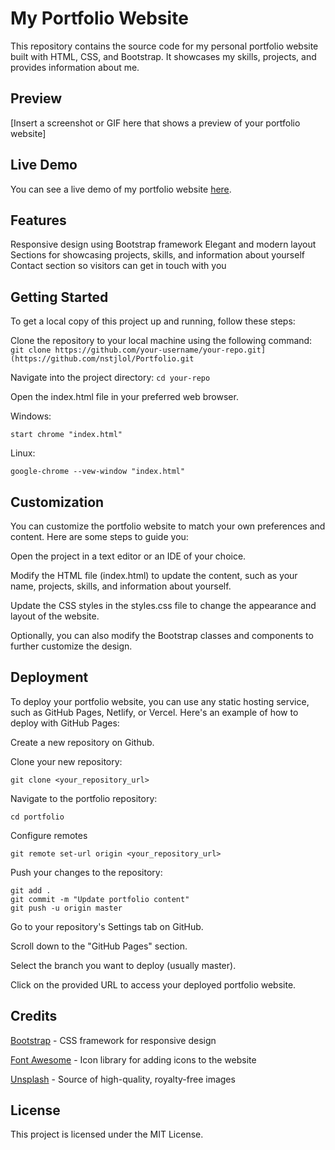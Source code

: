 # My Portfolio Website
This repository contains the source code for my personal portfolio website built with HTML, CSS, and Bootstrap. It showcases my skills, projects, and provides information about me.

## Preview
[Insert a screenshot or GIF here that shows a preview of your portfolio website]

## Live Demo
You can see a live demo of my portfolio website [here](https://www.nicholasstjacques.ca).

## Features
Responsive design using Bootstrap framework
Elegant and modern layout
Sections for showcasing projects, skills, and information about yourself
Contact section so visitors can get in touch with you

## Getting Started
To get a local copy of this project up and running, follow these steps:

Clone the repository to your local machine using the following command:
`git clone https://github.com/your-username/your-repo.git](https://github.com/nstjlol/Portfolio.git`

Navigate into the project directory:
`cd your-repo`

Open the index.html file in your preferred web browser.

Windows:

`start chrome "index.html"`

Linux:

`google-chrome --vew-window "index.html"`

## Customization
You can customize the portfolio website to match your own preferences and content. Here are some steps to guide you:

Open the project in a text editor or an IDE of your choice.

Modify the HTML file (index.html) to update the content, such as your name, projects, skills, and information about yourself.

Update the CSS styles in the styles.css file to change the appearance and layout of the website.

Optionally, you can also modify the Bootstrap classes and components to further customize the design.

## Deployment
To deploy your portfolio website, you can use any static hosting service, such as GitHub Pages, Netlify, or Vercel. Here's an example of how to deploy with GitHub Pages:

Create a new repository on Github.

Clone your new repository:

`git clone <your_repository_url>`

Navigate to the portfolio repository:

`cd portfolio`

Configure remotes

`git remote set-url origin <your_repository_url>`

Push your changes to the repository:
```
git add .
git commit -m "Update portfolio content"
git push -u origin master
```

Go to your repository's Settings tab on GitHub.

Scroll down to the "GitHub Pages" section.

Select the branch you want to deploy (usually master).

Click on the provided URL to access your deployed portfolio website.

## Credits
[Bootstrap](https://getbootstrap.com) - CSS framework for responsive design

[Font Awesome](https://fontawesome.com) - Icon library for adding icons to the website

[Unsplash](https://unsplash.com) - Source of high-quality, royalty-free images

## License
This project is licensed under the MIT License.

